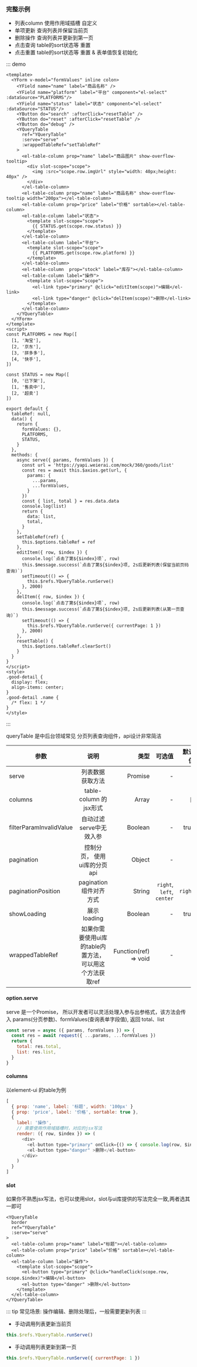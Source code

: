 
### 完整示例

* 列表column 使用作用域插槽 自定义
* 单项更新 查询列表并保留当前页
* 删除操作 查询列表并更新到第一页
* 点击查询 table的sort状态等 重置
* 点击重置 table的sort状态等 重置 & 表单值恢复初始化

::: demo
```vue
<template>
  <YForm v-model="formValues" inline colon>
    <YField name="name" label="商品名称" />
    <YField name="platform" label="平台" component="el-select" :dataSource="PLATFORMS"/>
    <YField name="status" label="状态" component="el-select" :dataSource="STATUS"/>
    <YButton do="search" :afterClick="resetTable" />
    <YButton do="reset" :afterClick="resetTable" />
    <YButton do="debug" />
    <YQueryTable
      ref="YQueryTable"
      :serve="serve"
      :wrappedTableRef="setTableRef"
    >
      <el-table-column prop="name" label="商品图片" show-overflow-tooltip>
        <div slot-scope="scope">
          <img :src="scope.row.imgUrl" style="width: 40px;height: 40px" />
        </div>
      </el-table-column>
      <el-table-column prop="name" label="商品名称" show-overflow-tooltip width="200px"></el-table-column>
      <el-table-column prop="price" label="价格" sortable></el-table-column>
      <el-table-column label="状态">
        <template slot-scope="scope">
          {{ STATUS.get(scope.row.status) }}
        </template>
      </el-table-column>
      <el-table-column label="平台">
        <template slot-scope="scope">
          {{ PLATFORMS.get(scope.row.platform) }}
        </template>
      </el-table-column>
      <el-table-column  prop="stock" label="库存"></el-table-column>
      <el-table-column label="操作">
        <template slot-scope="scope">
          <el-link type="primary" @click="editItem(scope)">编辑</el-link>
          <el-link type="danger" @click="delItem(scope)">删除</el-link>
        </template>
      </el-table-column>
    </YQueryTable>
  </YForm>
</template>
<script>
const PLATFORMS = new Map([
  [1, '淘宝'],
  [2, '京东'],
  [3, '拼多多'],
  [4, '快手'],
])

const STATUS = new Map([
  [0, '已下架'],
  [1, '售卖中'],
  [2, '超卖']
])

export default {
  tableRef: null,
  data() {
    return {
      formValues: {},
      PLATFORMS,
      STATUS,
    }
  },
  methods: {
    async serve({ params, formValues }) {
      const url = 'https://yapi.weierai.com/mock/360/goods/list'
      const res = await this.$axios.get(url, {
        params: {
          ...params,
          ...formValues,
        }
      })
      const { list, total } = res.data.data
      console.log(list)
      return {
        data: list,
        total,
      }
    },
    setTableRef(ref) {
      this.$options.tableRef = ref
    },
    editItem({ row, $index }) {
      console.log(`点击了第${$index}项`, row)
      this.$message.success(`点击了第${$index}项, 2s后更新列表(保留当前页码查询)`)
      setTimeout(() => {
        this.$refs.YQueryTable.runServe()
      }, 2000)
    },
    delItem({ row, $index }) {
      console.log(`点击了第${$index}项`, row)
      this.$message.success(`点击了第${$index}项, 2s后更新列表(从第一页查询)`)
      setTimeout(() => {
        this.$refs.YQueryTable.runServe({ currentPage: 1 })
      }, 2000)
    },
    resetTable() {
      this.$options.tableRef.clearSort()
    }
  }
}
</script>
<style>
.good-detail {
  display: flex;
  align-items: center;
}
.good-detail .name {
  /* flex: 1 */
}
</style>
```
:::

queryTable 是中后台领域常见 分页列表查询组件，api设计非常简洁

| 参数                             | 说明                                             | 类型                                           | 可选值                                             | 默认值                              |
| -----------------------         |:-------------:                                  |   -----:                                      | -----:                                             | -----:                              |
|serve         | 列表数据获取方法                     | Promise                                     | -                                                 | -                                  |
| columns | table-column 的jsx形式             | Array                                         | -                                              |  []                                            | 
|filterParamInvalidValue | 自动过滤serve中无效入参 | Boolean | - | true |
|pagination |  控制分页， 使用ui库的分页api | Object | - | |
|paginationPosition | pagination 组件对齐方式 | String | `right`, `left`, `center` | `right` |
|showLoading | 展示loading | Boolean | - | true|
|wrappedTableRef | 如果你需要使用ui库的table内置方法，可以用这个方法获取ref  | Function(ref) => void | -| -|

#### option.serve

 serve 是一个Promise， 所以开发者可以灵活处理入参与出参格式，该方法会传入 params(分页参数)、formValues(查询表单字段值), 返回 total、list

```js
const serve = async ({ params, formValues }) => {
  const res = await request({ ...params, ...formValues })
  return {
    total: res.total,
    list: res.list,
  }
}
```

#### columns
 以element-ui 的table为例
```js
[
  { prop: 'name', label: '标题', width: '100px' }
  { prop: 'price', label: '价格', sortable: true },
  {
    label: '操作',
    // 需要使用作用域插槽时，对应的jsx写法
    render: ({ row, $index }) => (
      <div>
        <el-button type="primary" onClick={() => { console.log(row, $index) }} >编辑</el-button>
        <el-button type="danger" >删除</el-button>
      </div>
    )
  }
]
```

#### slot

如果你不熟悉jsx写法，也可以使用slot，slot与ui库提供的写法完全一致,两者选其一即可

```vue
<YQueryTable
  border
  ref="YQueryTable"
  :serve="serve"
>
  <el-table-column prop="name" label="标题"></el-table-column>
  <el-table-column prop="price" label="价格" sortable></el-table-column>
  <el-table-column label="操作">
    <template slot-scope="scope">
      <el-button type="primary" @click="handleClick(scope.row, scope.$index)">编辑</el-button>
      <el-button type="danger" >删除</el-button>
    </template>
  </el-table-column>
</YQueryTable>

```



::: tip
常见场景: 操作编辑、删除处理后，一般需要更新列表
:::

* 手动调用列表更新当前页
```js
this.$refs.YQueryTable.runServe()
```

* 手动调用列表更新到第一页

```js
this.$refs.YQueryTable.runServe({ currentPage: 1 })
```
